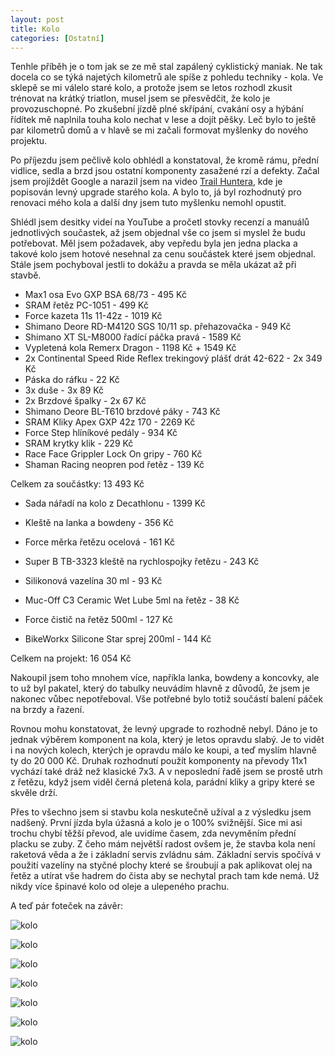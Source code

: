 ```yaml
---
layout: post
title: Kolo
categories: [Ostatní]
---
```

Tenhle příběh je o tom jak se ze mě stal zapálený cyklistický maniak. Ne tak docela co se týká najetých kilometrů 
ale spíše z pohledu techniky - kola. Ve sklepě se mi válelo staré kolo, a protože jsem se letos rozhodl zkusit 
trénovat na krátký triatlon, musel jsem se přesvědčit, že kolo je provozuschopné. Po zkušební jízdě plné skřípání, 
cvakání osy a hýbání řídítek mě naplnila touha kolo nechat v lese a dojít pěšky. Leč bylo to ještě par kilometrů 
domů a v hlavě se mi začali formovat myšlenky do nového projektu.

Po příjezdu jsem pečlivě kolo obhlédl a konstatoval, že kromě rámu, přední vidlice, sedla a brzd jsou ostatní 
komponenty zasažené rzí a defekty. Začal jsem projíždět Google a narazil jsem na video [Trail Huntera](https://www.youtube.com/watch?v=RBJVs3gea78), kde je 
popisován levný upgrade starého kola. A bylo to, já byl rozhodnutý pro renovaci mého kola a další dny jsem tuto 
myšlenku nemohl opustit.

Shlédl jsem desitky videí na YouTube a pročetl stovky recenzí a manuálů jednotlivých součastek, až jsem objednal vše 
co jsem si myslel že budu potřebovat. Měl jsem požadavek, aby vepředu byla jen jedna placka a takové kolo jsem 
hotové nesehnal za cenu součástek které jsem objednal. Stále jsem pochyboval jestli to dokážu a pravda se 
měla ukázat až při stavbě.

* Max1 osa Evo GXP BSA 68/73 - 495 Kč
* SRAM řetěz PC-1051 - 499 Kč
* Force kazeta 11s 11-42z - 1019 Kč
* Shimano Deore RD-M4120 SGS 10/11 sp. přehazovačka - 949 Kč
* Shimano XT SL-M8000 řadící páčka pravá - 1589 Kč
* Vypletená kola Remerx Dragon - 1198 Kč + 1549 Kč
* 2x Continental Speed Ride Reflex trekingový plášť drát 42-622 - 2x 349 Kč
* Páska do ráfku - 22 Kč
* 3x duše - 3x 89 Kč
* 2x Brzdové špalky - 2x 67 Kč
* Shimano Deore BL-T610 brzdové páky - 743 Kč
* SRAM Kliky Apex GXP 42z 170 - 2269 Kč
* Force Step hlíníkové pedály - 934 Kč
* SRAM krytky klik - 229 Kč
* Race Face Grippler Lock On gripy - 760 Kč
* Shaman Racing neopren pod řetěz - 139 Kč

Celkem za součástky: 13 493 Kč

* Sada nářadí na kolo z Decathlonu - 1399 Kč
* Kleště na lanka a bowdeny - 356 Kč
* Force měrka řetězu ocelová - 161 Kč
* Super B TB-3323 kleště na rychlospojky řetězu - 243 Kč

* Silikonová vazelína 30 ml - 93 Kč
* Muc-Off C3 Ceramic Wet Lube 5ml na řetěz - 38 Kč
* Force čistič na řetěz 500ml - 127 Kč
* BikeWorkx Silicone Star sprej 200ml - 144 Kč

Celkem na projekt: 16 054 Kč

Nakoupil jsem toho mnohem více, napříkla lanka, bowdeny a koncovky, ale to už byl pakatel, který do tabulky neuvádím 
hlavně z důvodů, že jsem je nakonec vůbec nepotřeboval. Vše potřebné bylo totiž součástí balení páček na brzdy a řazení.

Rovnou mohu konstatovat, že levný upgrade to rozhodně nebyl. Dáno je to jednak výběrem komponent na kola, který je 
letos opravdu slabý. Je to vidět i na nových kolech, kterých je opravdu málo ke koupi, a teď myslím hlavně ty do 20 
000 Kč. Druhak rozhodnutí použít komponenty na převody 11x1 vychází také dráž než klasické 7x3. A v neposlední řadě 
jsem se prostě utrh z řetězu, když jsem viděl černá pletená kola, parádní kliky a gripy které se skvěle drží.

Přes to všechno jsem si stavbu kola neskutečně užíval a z výsledku jsem nadšený. První jízda byla úžasná a kolo je o 
100% svižnější. Sice mi asi trochu chybí těžší převod, ale uvidíme časem, zda nevyměním přední placku se zuby. Z 
čeho mám největší radost ovšem je, že stavba kola není raketová věda a že i základní servis zvládnu sám. Základní 
servis spočívá v použití vazelíny na styčné plochy které se šroubují a pak aplikovat olej na řetěz a utírat vše 
hadrem do čista aby se nechytal prach tam kde nemá. Už nikdy více špinavé kolo od oleje a ulepeného prachu.

A teď pár foteček na závěr:

![kolo](/images/posts/2022-06-01-kolo/kolo-01.jpg)

![kolo](/images/posts/2022-06-01-kolo/kolo-02.jpg)

![kolo](/images/posts/2022-06-01-kolo/kolo-03.jpg)

![kolo](/images/posts/2022-06-01-kolo/kolo-04.jpg)

![kolo](/images/posts/2022-06-01-kolo/kolo-05.jpg)

![kolo](/images/posts/2022-06-01-kolo/kolo-06.jpg)

![kolo](/images/posts/2022-06-01-kolo/kolo-07.jpg)
